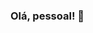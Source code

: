 ### Olá, pessoal! 👋

<!--
**EnzoSilvaXavier/EnzoSilvaXavier** é um repositório✨ _especial_ ✨porque é um `README.md` (esse aquivo (>‿◠)✌) aparece no meu perfil do GitHub.

Algumas coisas sobre mim:

- 🔭 Atualemtne estou matriculado em: Sistemas de Informação pela UNA.
- 🌱 Atualmente estou aprendendo: JAVA, HTML e CSS. 👨‍🎓
- 🤔 Estou procurando ajuda com: linguagem JAVA, pois estou começando a estuda-la! 😎
- 💬 Pergunte-me sobre qualquer coisa sobre: CSGO e academia que irei te responder!
- 📫 Como entrar em contato comigo: me manda mensagem em qualquer uma das minhas redes sociais! 😎
- 😄 Pronomes: ele/dele
- ⚡ Fun fact: gosto muito de jogar CSGO
-->
